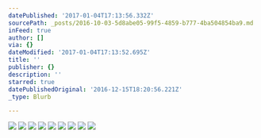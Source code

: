 ```yaml
---
datePublished: '2017-01-04T17:13:56.332Z'
sourcePath: _posts/2016-10-03-5d8abe05-99f5-4859-b777-4ba504854ba9.md
inFeed: true
author: []
via: {}
dateModified: '2017-01-04T17:13:52.695Z'
title: ''
publisher: {}
description: ''
starred: true
datePublishedOriginal: '2016-12-15T18:20:56.221Z'
_type: Blurb

---
```

![](https://the-grid-user-content.s3-us-west-2.amazonaws.com/14068897-a2e2-44d3-8455-f7caa14aa6f3.jpg)
![](https://the-grid-user-content.s3-us-west-2.amazonaws.com/b8719ec1-a93a-4a86-b749-37ae1350b1e6.jpg)
![](https://the-grid-user-content.s3-us-west-2.amazonaws.com/dcf23e28-b311-4b33-bab4-ecd226175a5c.jpg)
![](https://the-grid-user-content.s3-us-west-2.amazonaws.com/d3f86eac-c2bc-4542-8806-b0852d315494.jpg)
![](https://the-grid-user-content.s3-us-west-2.amazonaws.com/c19a092c-80fa-44ea-9a23-99ee77115d31.jpg)
![](https://the-grid-user-content.s3-us-west-2.amazonaws.com/c8f9fe20-9b4f-4795-b9cd-d9dac23a4df2.jpg)
![](https://imgflo.herokuapp.com/graph/2b2431f8e7ba7b0/3901c0ae4b009239ed7be1599c5dbdea/croprotate.jpg?cropheight=960&cropwidth=1209&degrees=0&input=https%3A%2F%2Fthe-grid-user-content.s3-us-west-2.amazonaws.com%2Fbae602ea-0e79-4f1a-98c1-d229ffccd922.jpg&x=9&y=9)
![](https://the-grid-user-content.s3-us-west-2.amazonaws.com/08869fcf-cc66-4f97-b41f-ec138c982845.jpg)
![](https://the-grid-user-content.s3-us-west-2.amazonaws.com/8ce4db07-9a4d-464b-907d-72469ab0b7bf.jpg)